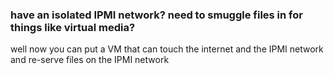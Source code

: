 ### have an isolated IPMI network? need to smuggle files in for things like virtual media?

well now you can put a VM that can touch the internet and the IPMI network and re-serve files on the IPMI network
